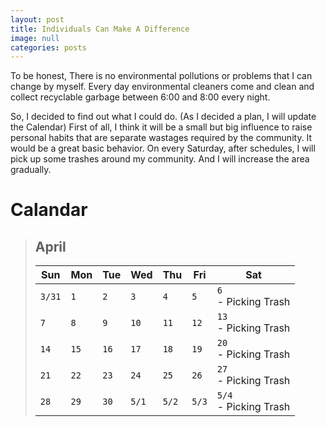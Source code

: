 ```yaml
---
layout: post
title: Individuals Can Make A Difference
image: null
categories: posts
---
```


To be honest, There is no environmental pollutions or problems that I can change by myself.
Every day environmental cleaners come and clean and collect recyclable garbage between 6:00 and 8:00 every night.

So, I decided to find out what I could do.
(As I decided a plan, I will update the Calendar)
First of all, I think it will be a small but big influence to raise personal habits that are separate wastages required by the community.
It would be a great basic behavior.
On every Saturday, after schedules, I will pick up some trashes around my community. And I will increase the area gradually.

# Calandar

> ## April
> 
>|<center>Sun</center>|<center>Mon</center>|<center>Tue</center>|<center>Wed</center>|<center>Thu</center>|<center>Fri</center>|<center>Sat</center>|
>|--------------------|--------------------|--------------------|--------------------|--------------------|--------------------|--------------------|
>|`3/31`<br/>    |`1`<br/>       |`2`<br/>       |`3`<br/>       |`4`<br/>       |`5`<br/>       |`6`<br/> - Picking Trash |
>|`7`<br/>       |`8`<br/>       |`9`<br/>       |`10`<br/>      |`11`<br/>      |`12`<br/>      |`13`<br/> - Picking Trash |
>|`14`<br/>      |`15`<br/>      |`16`<br/>      |`17`<br/>      |`18`<br/>      |`19`<br/>      |`20`<br/> - Picking Trash |
>|`21`<br/>      |`22`<br/>      |`23`<br/>      |`24`<br/>      |`25`<br/>      |`26`<br/>      |`27`<br/> - Picking Trash |
>|`28`<br/>      |`29`<br/>      |`30`<br/>      |`5/1`<br/>     |`5/2`<br/>     |`5/3`<br/>     |`5/4`<br/> - Picking Trash |

